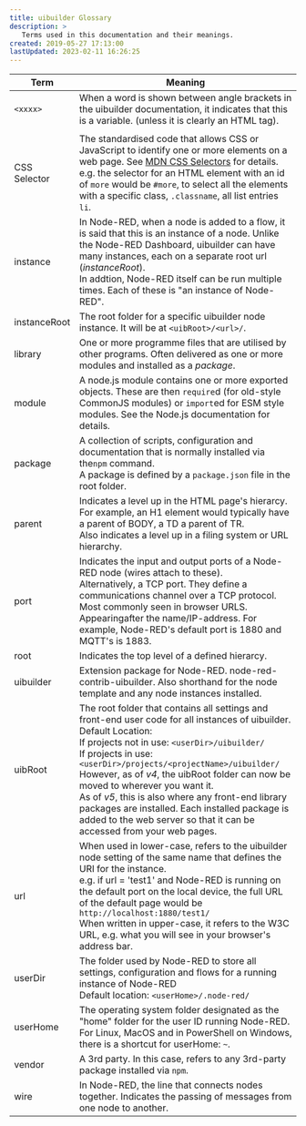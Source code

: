 ```yaml
---
title: uibuilder Glossary
description: >
   Terms used in this documentation and their meanings.
created: 2019-05-27 17:13:00
lastUpdated: 2023-02-11 16:26:25
---
```


| Term         | Meaning                                                      |
| ------------ | ------------------------------------------------------------ |
| `<xxxx>`     | When a word is shown between angle brackets in the uibuilder documentation, it indicates that this is a variable. (unless it is clearly an HTML tag). |
|              |                                                              |
| CSS Selector | The standardised code that allows CSS or JavaScript to identify one or more elements on a web page. See [MDN CSS Selectors](https://developer.mozilla.org/en-US/docs/Web/CSS/CSS_Selectors) for details. e.g. the selector for an HTML element with an id of `more` would be `#more`, to select all the elements with a specific class, `.classname`, all list entries `li`. |
| instance     | In Node-RED, when a node is added to a flow, it is said that this is an instance of a node. Unlike the Node-RED Dashboard, uibuilder can have many instances, each on a separate root url (*instanceRoot*).<br>In addtion, Node-RED itself can be run multiple times. Each of these is "an instance of Node-RED". |
| instanceRoot | The root folder for a specific uibuilder node instance. It will be at `<uibRoot>/<url>/`. |
| library      | One or more programme files that are utilised by other programs. Often delivered as one or more modules and installed as a _package_. |
| module       | A node.js module contains one or more exported objects. These are then `require`d (for old-style CommonJS modules) or `import`ed for ESM style modules. See the Node.js documentation for details. |
| package      | A collection of scripts, configuration and documentation that is normally installed via the`npm` command.<br>A package is defined by a `package.json` file in the root folder. |
| parent       | Indicates a level up in the HTML page's hierarcy. For example, an H1 element would typically have a parent of BODY, a TD a parent of TR.<br />Also indicates a level up in a filing system or URL hierarchy. |
| port         | Indicates the input and output ports of a Node-RED node (wires attach to these).<br />Alternatively, a TCP port. They define a communications channel over a TCP protocol. Most commonly seen in browser URLS. Appearingafter the name/IP-address. For example, Node-RED's default port is 1880 and MQTT's is 1883. |
| root         | Indicates the top level of a defined hierarcy.               |
| uibuilder    | Extension package for Node-RED. node-red-contrib-uibuilder. Also shorthand for the node template and any node instances installed. |
| uibRoot      | The root folder that contains all settings and front-end user code for all instances of uibuilder.<br />Default Location:<br />  If projects not in use: `<userDir>/uibuilder/`<br />  If projects in use: `<userDir>/projects/<projectName>/uibuilder/`<br>However, as of *v4*, the uibRoot folder can now be moved to wherever you want it.<br>As of *v5*, this is also where any front-end library packages are installed. Each installed package is added to the web server so that it can be accessed from your web pages. |
| url          | When used in lower-case, refers to the uibuilder node setting of the same name that defines the URI for the instance.<br />e.g. if url = 'test1' and Node-RED is running on the default port on the local device, the full URL of the default page would be `http://localhost:1880/test1/`<br>When written in upper-case, it refers to the W3C URL, e.g. what you will see in your browser's address bar. |
| userDir      | The folder used by Node-RED to store all settings, configuration and flows for a running instance of Node-RED<br />Default location: `<userHome>/.node-red/` |
| userHome     | The operating system folder designated as the "home" folder for the user ID running Node-RED.<br>For Linux, MacOS and in PowerShell on Windows, there is a shortcut for userHome: `~`. |
| vendor       | A 3rd party. In this case, refers to any 3rd-party package installed via `npm`. |
| wire         | In Node-RED, the line that connects nodes together. Indicates the passing of messages from one node to another. |


